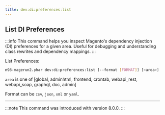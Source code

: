 ```yaml
---
title: dev:di:preferences:list
---
```


## List DI Preferences

:::info
This command helps you inspect Magento's dependency injection (DI) preferences for a given area. Useful for debugging and understanding class rewrites and dependency mappings.
:::

List Preferences:

```sh
n98-magerun2.phar dev:di:preferences:list [--format [FORMAT]] [<area>]
```

`area` is one of [global, adminhtml, frontend, crontab, webapi_rest, webapi_soap, graphql, doc, admin]

Format can be `csv`, `json`, `xml` or `yaml`.

---

:::note
This command was introduced with version 8.0.0.
:::
